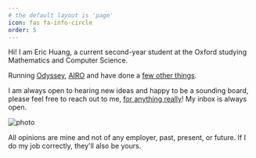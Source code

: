 ```yaml
---
# the default layout is 'page'
icon: fas fa-info-circle
order: 5
---
```


<!-- Google tag (gtag.js) -->
<script async src="https://www.googletagmanager.com/gtag/js?id=G-X0D207WVD0"></script>
<script>
  window.dataLayer = window.dataLayer || [];
  function gtag(){dataLayer.push(arguments);}
  gtag('js', new Date());

  gtag('config', 'G-X0D207WVD0');
</script>


Hi! I am Eric Huang, a current second-year student at the Oxford studying Mathematics and Computer Science.

Running [Odyssey](https://ericyrhuang.com/odyssey), [AIRO](https://airo.org.uk) and have done a [few other things](https://ericyrhuang.com/assets/resume.pdf). 

I am always open to hearing new ideas and happy to be a sounding board, please feel free to reach out to me, [for anything really](https://www.kalzumeus.com/standing-invitation/)! My inbox is always open.

![photo](assets/img/pfp/homepagepic.png)


All opinions are mine and not of any employer, past, present, or future. If I do my job correctly, they'll also be yours. 